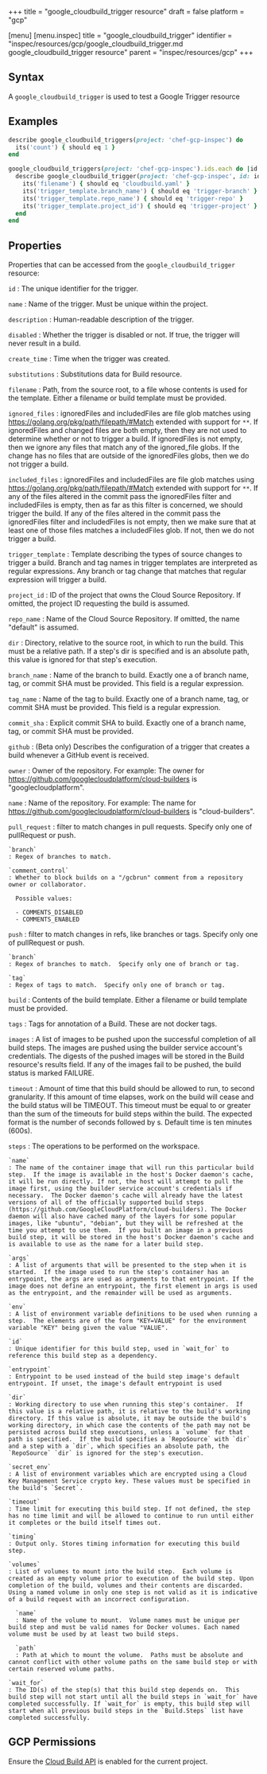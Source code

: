 +++
title = "google_cloudbuild_trigger resource"
draft = false
platform = "gcp"

[menu]
  [menu.inspec]
    title = "google_cloudbuild_trigger"
    identifier = "inspec/resources/gcp/google_cloudbuild_trigger.md google_cloudbuild_trigger resource"
    parent = "inspec/resources/gcp"
+++

## Syntax

A `google_cloudbuild_trigger` is used to test a Google Trigger resource

## Examples

```ruby
describe google_cloudbuild_triggers(project: 'chef-gcp-inspec') do
  its('count') { should eq 1 }
end

google_cloudbuild_triggers(project: 'chef-gcp-inspec').ids.each do |id|
  describe google_cloudbuild_trigger(project: 'chef-gcp-inspec', id: id) do
    its('filename') { should eq 'cloudbuild.yaml' }
    its('trigger_template.branch_name') { should eq 'trigger-branch' }
    its('trigger_template.repo_name') { should eq 'trigger-repo' }
    its('trigger_template.project_id') { should eq 'trigger-project' }
  end
end
```

## Properties

Properties that can be accessed from the `google_cloudbuild_trigger` resource:

`id`
: The unique identifier for the trigger.

`name`
: Name of the trigger. Must be unique within the project.

`description`
: Human-readable description of the trigger.

`disabled`
: Whether the trigger is disabled or not. If true, the trigger will never result in a build.

`create_time`
: Time when the trigger was created.

`substitutions`
: Substitutions data for Build resource.

`filename`
: Path, from the source root, to a file whose contents is used for the template. Either a filename or build template must be provided.

`ignored_files`
: ignoredFiles and includedFiles are file glob matches using https://golang.org/pkg/path/filepath/#Match extended with support for `**`. If ignoredFiles and changed files are both empty, then they are not used to determine whether or not to trigger a build. If ignoredFiles is not empty, then we ignore any files that match any of the ignored_file globs. If the change has no files that are outside of the ignoredFiles globs, then we do not trigger a build.

`included_files`
: ignoredFiles and includedFiles are file glob matches using https://golang.org/pkg/path/filepath/#Match extended with support for `**`. If any of the files altered in the commit pass the ignoredFiles filter and includedFiles is empty, then as far as this filter is concerned, we should trigger the build. If any of the files altered in the commit pass the ignoredFiles filter and includedFiles is not empty, then we make sure that at least one of those files matches a includedFiles glob. If not, then we do not trigger a build.

`trigger_template`
: Template describing the types of source changes to trigger a build. Branch and tag names in trigger templates are interpreted as regular expressions. Any branch or tag change that matches that regular expression will trigger a build.

  `project_id`
  : ID of the project that owns the Cloud Source Repository. If omitted, the project ID requesting the build is assumed.

  `repo_name`
  : Name of the Cloud Source Repository. If omitted, the name "default" is assumed.

  `dir`
  : Directory, relative to the source root, in which to run the build.  This must be a relative path. If a step's dir is specified and is an absolute path, this value is ignored for that step's execution.

  `branch_name`
  : Name of the branch to build. Exactly one a of branch name, tag, or commit SHA must be provided. This field is a regular expression.

  `tag_name`
  : Name of the tag to build. Exactly one of a branch name, tag, or commit SHA must be provided. This field is a regular expression.

  `commit_sha`
  : Explicit commit SHA to build. Exactly one of a branch name, tag, or commit SHA must be provided.

`github`
: (Beta only) Describes the configuration of a trigger that creates a build whenever a GitHub event is received.

  `owner`
  : Owner of the repository. For example: The owner for https://github.com/googlecloudplatform/cloud-builders is "googlecloudplatform".

  `name`
  : Name of the repository. For example: The name for https://github.com/googlecloudplatform/cloud-builders is "cloud-builders".

  `pull_request`
  : filter to match changes in pull requests.  Specify only one of pullRequest or push.

    `branch`
    : Regex of branches to match.

    `comment_control`
    : Whether to block builds on a "/gcbrun" comment from a repository owner or collaborator.

      Possible values:

      - COMMENTS_DISABLED
      - COMMENTS_ENABLED

  `push`
  : filter to match changes in refs, like branches or tags.  Specify only one of pullRequest or push.

    `branch`
    : Regex of branches to match.  Specify only one of branch or tag.

    `tag`
    : Regex of tags to match.  Specify only one of branch or tag.

`build`
: Contents of the build template. Either a filename or build template must be provided.

  `tags`
  : Tags for annotation of a Build. These are not docker tags.

  `images`
  : A list of images to be pushed upon the successful completion of all build steps. The images are pushed using the builder service account's credentials. The digests of the pushed images will be stored in the Build resource's results field. If any of the images fail to be pushed, the build status is marked FAILURE.

  `timeout`
  : Amount of time that this build should be allowed to run, to second granularity. If this amount of time elapses, work on the build will cease and the build status will be TIMEOUT. This timeout must be equal to or greater than the sum of the timeouts for build steps within the build. The expected format is the number of seconds followed by s. Default time is ten minutes (600s).

  `steps`
  : The operations to be performed on the workspace.

    `name`
    : The name of the container image that will run this particular build step.  If the image is available in the host's Docker daemon's cache, it will be run directly. If not, the host will attempt to pull the image first, using the builder service account's credentials if necessary.  The Docker daemon's cache will already have the latest versions of all of the officially supported build steps (https://github.com/GoogleCloudPlatform/cloud-builders). The Docker daemon will also have cached many of the layers for some popular images, like "ubuntu", "debian", but they will be refreshed at the time you attempt to use them.  If you built an image in a previous build step, it will be stored in the host's Docker daemon's cache and is available to use as the name for a later build step.

    `args`
    : A list of arguments that will be presented to the step when it is started.  If the image used to run the step's container has an entrypoint, the args are used as arguments to that entrypoint. If the image does not define an entrypoint, the first element in args is used as the entrypoint, and the remainder will be used as arguments.

    `env`
    : A list of environment variable definitions to be used when running a step.  The elements are of the form "KEY=VALUE" for the environment variable "KEY" being given the value "VALUE".

    `id`
    : Unique identifier for this build step, used in `wait_for` to reference this build step as a dependency.

    `entrypoint`
    : Entrypoint to be used instead of the build step image's default entrypoint. If unset, the image's default entrypoint is used

    `dir`
    : Working directory to use when running this step's container.  If this value is a relative path, it is relative to the build's working directory. If this value is absolute, it may be outside the build's working directory, in which case the contents of the path may not be persisted across build step executions, unless a `volume` for that path is specified.  If the build specifies a `RepoSource` with `dir` and a step with a `dir`, which specifies an absolute path, the `RepoSource` `dir` is ignored for the step's execution.

    `secret_env`
    : A list of environment variables which are encrypted using a Cloud Key Management Service crypto key. These values must be specified in the build's `Secret`.

    `timeout`
    : Time limit for executing this build step. If not defined, the step has no time limit and will be allowed to continue to run until either it completes or the build itself times out.

    `timing`
    : Output only. Stores timing information for executing this build step.

    `volumes`
    : List of volumes to mount into the build step.  Each volume is created as an empty volume prior to execution of the build step. Upon completion of the build, volumes and their contents are discarded.  Using a named volume in only one step is not valid as it is indicative of a build request with an incorrect configuration.

      `name`
      : Name of the volume to mount.  Volume names must be unique per build step and must be valid names for Docker volumes. Each named volume must be used by at least two build steps.

      `path`
      : Path at which to mount the volume.  Paths must be absolute and cannot conflict with other volume paths on the same build step or with certain reserved volume paths.

    `wait_for`
    : The ID(s) of the step(s) that this build step depends on.  This build step will not start until all the build steps in `wait_for` have completed successfully. If `wait_for` is empty, this build step will start when all previous build steps in the `Build.Steps` list have completed successfully.

## GCP Permissions

Ensure the [Cloud Build API](https://console.cloud.google.com/apis/library/cloudbuild.googleapis.com/) is enabled for the current project.
